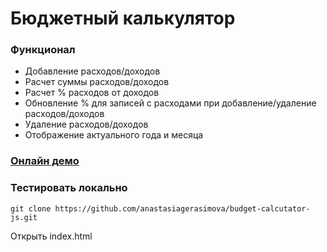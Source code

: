 # Бюджетный калькулятор

### Функционал

* Добавление расходов/доходов
* Расчет суммы расходов/доходов
* Расчет % расходов от доходов
* Обновление % для записей с расходами при добавление/удаление расходов/доходов
* Удаление расходов/доходов
* Отображение актуального года и месяца

###  [**Онлайн демо**](https://anastasiagerasimova.github.io/budget-calcutator-js/)

### Тестировать локально

```
git clone https://github.com/anastasiagerasimova/budget-calcutator-js.git
```

Открыть index.html
